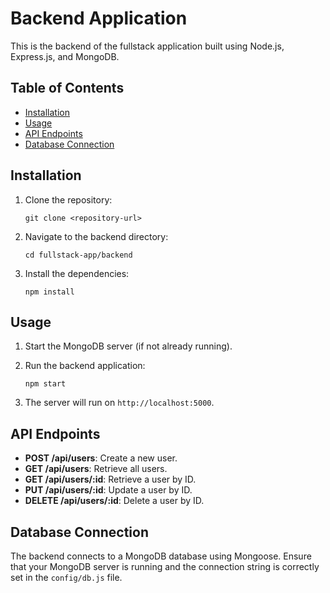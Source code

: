 # Backend Application

This is the backend of the fullstack application built using Node.js, Express.js, and MongoDB.

## Table of Contents
- [Installation](#installation)
- [Usage](#usage)
- [API Endpoints](#api-endpoints)
- [Database Connection](#database-connection)

## Installation

1. Clone the repository:
   ```
   git clone <repository-url>
   ```

2. Navigate to the backend directory:
   ```
   cd fullstack-app/backend
   ```

3. Install the dependencies:
   ```
   npm install
   ```

## Usage

1. Start the MongoDB server (if not already running).

2. Run the backend application:
   ```
   npm start
   ```

3. The server will run on `http://localhost:5000`.

## API Endpoints

- **POST /api/users**: Create a new user.
- **GET /api/users**: Retrieve all users.
- **GET /api/users/:id**: Retrieve a user by ID.
- **PUT /api/users/:id**: Update a user by ID.
- **DELETE /api/users/:id**: Delete a user by ID.

## Database Connection

The backend connects to a MongoDB database using Mongoose. Ensure that your MongoDB server is running and the connection string is correctly set in the `config/db.js` file.